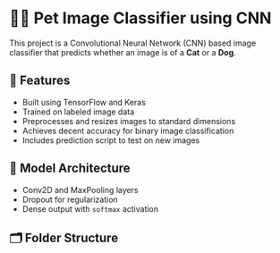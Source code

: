 # 🐶🐱 Pet Image Classifier using CNN

This project is a Convolutional Neural Network (CNN) based image classifier that predicts whether an image is of a **Cat** or a **Dog**.

## 🚀 Features

- Built using TensorFlow and Keras
- Trained on labeled image data
- Preprocesses and resizes images to standard dimensions
- Achieves decent accuracy for binary image classification
- Includes prediction script to test on new images

## 🧠 Model Architecture

- Conv2D and MaxPooling layers
- Dropout for regularization
- Dense output with `softmax` activation

## 🗂️ Folder Structure

